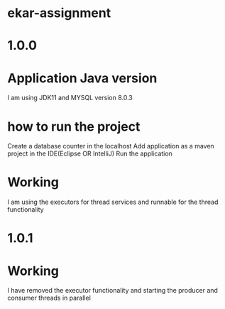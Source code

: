 # ekar-assignment
# 1.0.0
# Application Java version
I am using JDK11 and MYSQL version 8.0.3

# how to run the project
Create a database counter in the localhost
Add application as a maven project in the IDE(Eclipse OR IntelliJ)
Run the application

# Working 
I am using the executors for thread services and runnable for the thread functionality

# 1.0.1
# Working 
I have removed the executor functionality and starting the producer and consumer threads in parallel 
